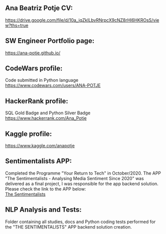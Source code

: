 ## Ana Beatriz Potje CV:
https://drive.google.com/file/d/10a_jqZkILbvRNrpcX9cNZ8rHl6HKROsS/view?ths=true

## SW Engineer Portfolio page:
https://ana-potje.github.io/

## CodeWars profile: 
Code submitted in  Python language<br /> 
https://www.codewars.com/users/ANA-POTJE

## HackerRank profile: 
SQL Gold Badge and Python Silver Badge<br /> 
https://www.hackerrank.com/Ana_Potje

## Kaggle profile:
https://www.kaggle.com/anapotje

## Sentimentalists APP: 
Completed the Programme "Your Return to Tech" in October/2020. The APP "The Sentimentalists - Analysing Media Sentiment Since 2020" was delivered as a final project, I was responsible for the app backend solution. Please check the link to the APP below:<br />
[The Sentimentalists](https://thesentimentalists.github.io)

## NLP Analysis and Tests:
Folder containing all studies, docs and Python coding tests performed for the "THE SENTIMENTALISTS" APP backend solution creation.
